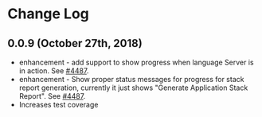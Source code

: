 # Change Log

## 0.0.9 (October 27th, 2018)
* enhancement - add support to show progress when language Server is in action. See [#4487](https://github.com/openshiftio/openshift.io/issues/4487).
* enhancement - Show proper status messages for progress for stack report generation, currently it just shows "Generate Application Stack Report". See [#4487](https://github.com/openshiftio/openshift.io/issues/4487).
* Increases test coverage